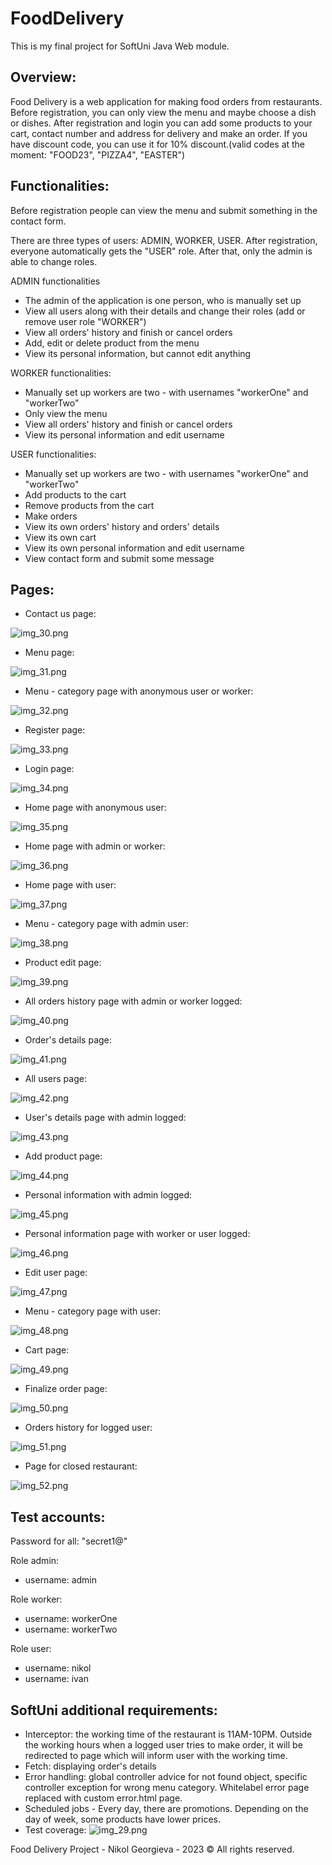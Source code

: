# FoodDelivery

This is my final project for SoftUni Java Web module.

Overview:
-----------------

Food Delivery is a web application for making food orders from restaurants.
Before registration, you can only view the menu and maybe choose a dish or dishes.
After registration and login you can add some products to your cart, contact number and address for delivery and
make an order. If you have discount code, you can use it for 10% discount.(valid codes at the moment: "FOOD23", "PIZZA4", "EASTER")

Functionalities:
-----------------------------------------------------

Before registration people can view the menu and submit something in the contact form.

There are three types of users: ADMIN, WORKER, USER.
After registration, everyone automatically gets the "USER" role.
After that, only the admin is able to change roles.

ADMIN functionalities

- The admin of the application is one person, who is manually set up
- View all users along with their details and change their roles (add or remove user role "WORKER")
- View all orders' history and finish or cancel orders
- Add, edit or delete product from the menu
- View its personal information, but cannot edit anything

WORKER functionalities:

- Manually set up workers are two - with usernames "workerOne" and "workerTwo"
- Only view the menu
- View all orders' history and finish or cancel orders
- View its personal information and edit username

USER functionalities:

- Manually set up workers are two - with usernames "workerOne" and "workerTwo"
- Add products to the cart
- Remove products from the cart
- Make orders
- View its own orders' history and orders' details
- View its own cart
- View its own personal information and edit username
- View contact form and submit some message


Pages:
--------------------------------------------

- Contact us page:

![img_30.png](img_30.png)

- Menu page:

![img_31.png](img_31.png)

- Menu - category page with anonymous user or worker:

![img_32.png](img_32.png)

- Register page:

![img_33.png](img_33.png)

- Login page:

![img_34.png](img_34.png)

- Home page with anonymous user:

![img_35.png](img_35.png)

- Home page with admin or worker:

![img_36.png](img_36.png)

- Home page with user:

![img_37.png](img_37.png)

- Menu - category page with admin user:

![img_38.png](img_38.png)

- Product edit page:

![img_39.png](img_39.png)

  - All orders history page with admin or worker logged:

![img_40.png](img_40.png)

  - Order's details page:

![img_41.png](img_41.png)

  - All users page:

![img_42.png](img_42.png)

  - User's details page with admin logged:

![img_43.png](img_43.png)

  - Add product page:

![img_44.png](img_44.png)

  - Personal information with admin logged:

![img_45.png](img_45.png)

  - Personal information page with worker or user logged:

![img_46.png](img_46.png)

  - Edit user page:

![img_47.png](img_47.png)

  - Menu - category page with user:

![img_48.png](img_48.png)

  - Cart page:

![img_49.png](img_49.png)

  - Finalize order page:

![img_50.png](img_50.png)

  - Orders history for logged user:

![img_51.png](img_51.png)

  - Page for closed restaurant:

![img_52.png](img_52.png)

Test accounts:
---------------------------------------------

Password for all: "secret1@"

Role admin:

- username: admin

Role worker:

- username: workerOne
- username: workerTwo

Role user:

- username: nikol
- username: ivan

SoftUni additional requirements:
--------------------------------------

- Interceptor: the working time of the restaurant is 11AM-10PM. Outside the working hours when a logged user tries to
  make order, it will be redirected to page which will inform user with the working time.
- Fetch: displaying order's details
- Error handling: global controller advice for not found object, specific controller exception for wrong menu category.
  Whitelabel error page replaced with custom error.html page.
- Scheduled jobs - Every day, there are promotions. Depending on the day of week, some products have lower prices.
- Test coverage:
  ![img_29.png](img_29.png)

Food Delivery Project - Nikol Georgieva - 2023 &copy; All rights reserved.